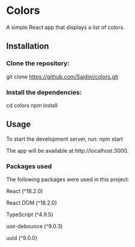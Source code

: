 # Colors

A simple React app that displays a list of colors.

## Installation

### Clone the repository:

git clone https://github.com/Sajdini/colors.git

### Install the dependencies:

cd colors
npm install

## Usage

To start the development server, run:
npm start

The app will be available at http://localhost:3000.

### Packages used

The following packages were used in this project:

React (^18.2.0)

React DOM (^18.2.0)

TypeScript (^4.9.5)

use-debounce (^9.0.3)

uuid (^9.0.0)
